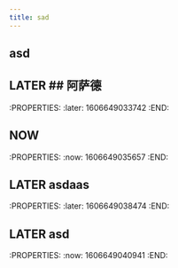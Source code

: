 ```yaml
---
title: sad
---
```


## asd
##
##
##
## LATER ## 阿萨德
:PROPERTIES:
:later: 1606649033742
:END:
## NOW
:PROPERTIES:
:now: 1606649035657
:END:
## LATER asdaas
:PROPERTIES:
:later: 1606649038474
:END:
## LATER asd
:PROPERTIES:
:now: 1606649040941
:END:
##
##
